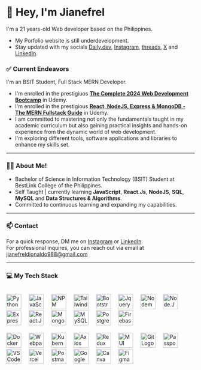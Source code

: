 # 👋 Hey, I'm Jianefrel
<!--<a href="https://app.daily.dev/jianefrel"><img src="https://api.daily.dev/devcards/v2/ZZLpdij3xSX9bASldSl3o.png?type=default&r=sjb" width="356" alt="JianefrelDionaldo's Dev Card"/></a> -->


I'm a 21 years-old Web developer based on the Philippines.
- My Porfolio website is still underdevelopment.
- Stay updated with my socials [Daily.dev](https://app.daily.dev/jianefrel), [Instagram](https://www.instagram.com/jn_devz/), [threads](https://www.threads.net/@jn_devz), [X](https://x.com/Jianefrel_D) and [LinkedIn](https://www.linkedin.com/in/jianefrel-dionaldo/).

### ✅ Current Endeavors
I'm an BSIT Student, Full Stack MERN Developer. 
- I'm enrolled in the prestigiuos [**The Complete 2024 Web Development Bootcamp**](https://www.udemy.com/course/the-complete-web-development-bootcamp/?kw=The+complete+2024&src=sac&couponCode=ST10MT8624) in Udemy.
- I'm enrolled in the prestigious [**React, NodeJS, Express & MongoDB - The MERN Fullstack Guide**](https://www.udemy.com/course/react-nodejs-express-mongodb-the-mern-fullstack-guide/?kw=React%2C+NodeJS%2C+Express+%26+MongoDB+-+The+MERN+Fullstack+Guide&src=sac&couponCode=ST10MT8624) in Udemy.
- I am committed to mastering not only the fundamentals taught in my academic curriculum but also gaining practical insights and hands-on experience from the dynamic world of web development.
- I'm exploring different tools, software applications and libraries to enhance my skills set. 
 
--- 
### 👨‍💻 About Me!
- Bachelor of Science in Information Technology (BSIT) Student at BestLink College of the Philippines.
- Self Taught | currently learning **JavaScript**, **React.Js**, **NodeJS**, **SQL**, **MySQL** and **Data Structures & Algorithms**.
- Committed to continuous learning and expanding my capabilities.

---

### 📫 Contact

For a quick response, DM me on [Instagram](https://www.instagram.com/jian.dionaldo/) or [LinkedIn](https://www.linkedin.com/in/jianefrel-dionaldo/).<br>
For professional inquires, you can reach out via email at [jianefreldionaldo988@gmail.com](mailto:jianefreldionaldo988@gmail.com) 

---

### 💻  My Tech Stack

<br clear="both">

<div align="left">
 <a href="https://www.python.org/" target="_blank" ><img src="https://cdn.jsdelivr.net/gh/devicons/devicon@latest/icons/python/python-original.svg" height="40" alt="Python Logo" /></a>
 <img width="12" />
 <img src="https://cdn.jsdelivr.net/gh/devicons/devicon@latest/icons/javascript/javascript-original.svg" height="40" alt="JavaScript Logo" />
 <img width="12" />
 <img src="https://cdn.jsdelivr.net/gh/devicons/devicon@latest/icons/npm/npm-original-wordmark.svg" height="40" alt="NPM Logoa" />
 <img width="12" />
 <img src="https://cdn.jsdelivr.net/gh/devicons/devicon@latest/icons/tailwindcss/tailwindcss-original.svg" height="40" alt="Tailwind CSS Logo" />
 <img width="12" />
 <img src="https://cdn.jsdelivr.net/gh/devicons/devicon@latest/icons/bootstrap/bootstrap-original.svg" height="40" alt="Bootstrap Logo" />
 <img width="12" />
 <img src="https://cdn.jsdelivr.net/gh/devicons/devicon@latest/icons/jquery/jquery-original.svg" height="40" alt="Jquery Logo" />
 <img width="12" />
 <img src="https://cdn.jsdelivr.net/gh/devicons/devicon@latest/icons/nodemon/nodemon-original.svg" height="40" alt="Nodemon Logo" />
 <img width="12" />
 <img src="https://cdn.jsdelivr.net/gh/devicons/devicon@latest/icons/nodejs/nodejs-original.svg" height="40" alt="Node.Js Logo" />
 <img width="12" />
 <img src="https://cdn.jsdelivr.net/gh/devicons/devicon@latest/icons/express/express-original.svg" height="40" alt="Express.Js Logo" />
 <img width="12" />
 <img src="https://cdn.jsdelivr.net/gh/devicons/devicon@latest/icons/react/react-original.svg" height="40" alt="React.Js Logo"/>
 <img width="12" />
 <img src="https://cdn.jsdelivr.net/gh/devicons/devicon@latest/icons/mongodb/mongodb-original.svg" height="40" alt="MongoDB Logo" />
 <img width="12" />
 <img src="https://cdn.jsdelivr.net/gh/devicons/devicon@latest/icons/mysql/mysql-original.svg" height="40" alt="MySQL Logo" />
 <img width="12" />
 <img src="https://cdn.jsdelivr.net/gh/devicons/devicon@latest/icons/postgresql/postgresql-original.svg" height="40" alt="PostgreSQL Logo" />
 <img width="12" />
 <img src="https://cdn.jsdelivr.net/gh/devicons/devicon@latest/icons/firebase/firebase-original.svg" height="40" alt="Firebase Logo" />
 <br clear="both">
 <br clear="both">
 <img src="https://cdn.jsdelivr.net/gh/devicons/devicon@latest/icons/docker/docker-original.svg" height="40" alt="Docker Logo" />
 <img width="12" />
 <img src="https://cdn.jsdelivr.net/gh/devicons/devicon@latest/icons/webpack/webpack-original.svg" height="40" alt="Webpack logo" />
 <img width="12" />
 <img src="https://cdn.jsdelivr.net/gh/devicons/devicon@latest/icons/kubernetes/kubernetes-original.svg" height="40" alt="Kubernetes Logo" />
 <img width="12" />
 <img src="https://cdn.jsdelivr.net/gh/devicons/devicon@latest/icons/axios/axios-plain.svg" height="40" alt="Axios Logo" />
 <img width="12" />
 <img src="https://cdn.jsdelivr.net/gh/devicons/devicon@latest/icons/redux/redux-original.svg" height="40" alt="Redux Logo" />
 <img width="12" />
 <img src="https://cdn.jsdelivr.net/gh/devicons/devicon@latest/icons/materialui/materialui-original.svg" height="40" alt="MUI Logo" />
 <img width="12" />
 <img src="https://cdn.jsdelivr.net/gh/devicons/devicon@latest/icons/git/git-original.svg" height="40" alt="Git Logo" />
 <img width="12" />
 <img src="https://seeklogo.com/images/P/passport-logo-16D89B2F37-seeklogo.com.png" height="40" alt="Passport Js Logo" />
 <img width="12" />
 <img src="https://cdn.jsdelivr.net/gh/devicons/devicon@latest/icons/vscode/vscode-original.svg" height="40" alt="VSCode Logo" />
 <img width="12" />
 <img src="https://cdn.jsdelivr.net/gh/devicons/devicon@latest/icons/vercel/vercel-original.svg" height="40" alt="Vercel Logo" />
 <img width="12" />
 <img src="https://cdn.jsdelivr.net/gh/devicons/devicon@latest/icons/postman/postman-original.svg" height="40" alt="Postman Logo" />
 <img width="12" />
 <img src="https://cdn.jsdelivr.net/gh/devicons/devicon@latest/icons/googlecloud/googlecloud-original.svg" height="40" alt="Google Cloud Logo" />
 <img width="12" />
 <img src="https://cdn.jsdelivr.net/gh/devicons/devicon@latest/icons/canva/canva-original.svg" height="40" alt="Canva Logo" />
 <img width="12" />
 <img src="https://cdn.jsdelivr.net/gh/devicons/devicon@latest/icons/figma/figma-original.svg" height="40" alt="Figma Logo" />
</div>

<!--
![HTML5](https://img.shields.io/badge/html5-%23E34F26.svg?style=for-the-badge&logo=html5&logoColor=white)
![CSS3](https://img.shields.io/badge/css3-%231572B6.svg?style=for-the-badge&logo=css3&logoColor=white)
![JavaScript](https://img.shields.io/badge/javascript-%23323330.svg?style=for-the-badge&logo=javascript&logoColor=%23F7DF1E)
![JQuery](https://img.shields.io/badge/jquery-%23131B28.svg?style=for-the-badge&logo=jquery&logoColor=%2378cff5)
![Bootstrap](https://img.shields.io/badge/bootstrap-%23563D7C.svg?style=for-the-badge&logo=bootstrap&logoColor=white)
![TailwindCSS](https://img.shields.io/badge/tailwind%20css-%2338B2AC.svg?style=for-the-badge&logo=tailwind-css&logoColor=white)
![React](https://img.shields.io/badge/react-%2320232a.svg?style=for-the-badge&logo=react&logoColor=%2361DAFB)
![Node JS](https://img.shields.io/badge/Node%20JS-black?style=for-the-badge&logo=node.js&logoColor=green)
![NPM](https://img.shields.io/badge/NPM-%23CC3534?style=for-the-badge&logo=npm&logoColor=white)
![MySQL](https://img.shields.io/badge/MySQL-%2300758F?style=for-the-badge&logo=MySql&logoColor=white)
![Figma](https://img.shields.io/badge/figma-6527BE.svg?style=for-the-badge&logo=figma&logoColor=white)
![Git](https://img.shields.io/badge/git-%232b3137.svg?style=for-the-badge&logo=git&logoColor=%23F1502F)
![Github](https://img.shields.io/badge/github-%2324292d.svg?style=for-the-badge&logo=github&logoColor=%23ffffff)

-->

<!--
---
### 🚀  Top Lang

![Top Langs](https://github-readme-stats.vercel.app/api/top-langs/?username=JianefrelDionaldo&layout=compact&theme=light) <br>
-->

<!--
---
### 📊  Github Metrics
  <img src="https://github-readme-stats.vercel.app/api?username=JianefrelDionaldo&theme=tokyonight&show_icons=true&hide_border=true&count_private=true" alt="Err-Stats"/>
  <img src="https://github-readme-streak-stats.herokuapp.com?user=JianefrelDionaldo&theme=tokyonight&hide_border=true" alt="Err-stats"/> <br>

---

### 👨‍💻  Profile Visits:

![Profile Views](https://komarev.com/ghpvc/?username=jianefreldionaldo&label=Profile%20views&color=0e75b6&style=flat)
-->
